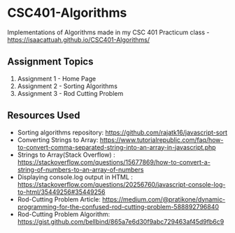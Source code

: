 # CSC401-Algorithms
Implementations of Algorithms made in my CSC 401 Practicum class - https://isaacattuah.github.io/CSC401-Algorithms/

## Assignment Topics
1. Assignment 1 - Home Page
2. Assignment 2 - Sorting Algorithms
3. Assignment 3 - Rod Cutting Problem

## Resources Used
* Sorting algorithms repository: https://github.com/rajatk16/javascript-sort
* Converting Strings to Array: https://www.tutorialrepublic.com/faq/how-to-convert-comma-separated-string-into-an-array-in-javascript.php
* Strings to Array(Stack Overflow) : https://stackoverflow.com/questions/15677869/how-to-convert-a-string-of-numbers-to-an-array-of-numbers
* Displaying console.log output in HTML : https://stackoverflow.com/questions/20256760/javascript-console-log-to-html/35449256#35449256
* Rod-Cutting Problem Article: https://medium.com/@pratikone/dynamic-programming-for-the-confused-rod-cutting-problem-588892796840
* Rod-Cutting Problem Algorithm: https://gist.github.com/bellbind/865a7e6d30f9abc729463af45d9fb6c9

